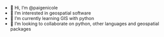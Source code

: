 - 👋 Hi, I’m @paigenicole
- 👀 I’m interested in geospatial software
- 🌱 I’m currently learning GIS with python
- 💞️ I’m looking to collaborate on python, other languages and geospatial packages


<!---
paigenicole/paigenicole is a ✨ special ✨ repository because its `README.md` (this file) appears on your GitHub profile.
You can click the Preview link to take a look at your changes.
--->
